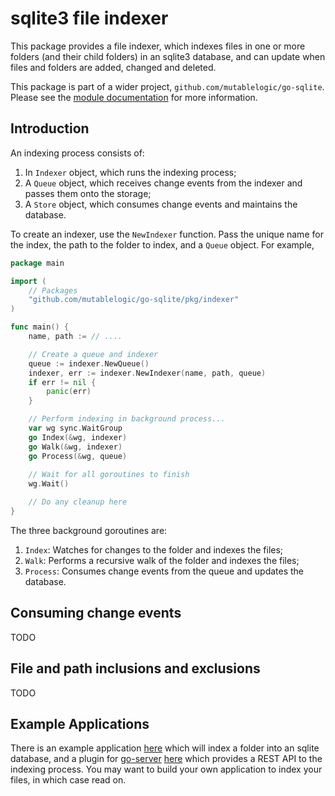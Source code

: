 
# sqlite3 file indexer

This package provides a file indexer, which indexes files in one or more folders (and their
child folders) in an sqlite3 database, and can update when files and folders are added,
changed and deleted.

This package is part of a wider project, `github.com/mutablelogic/go-sqlite`.
Please see the [module documentation](https://github.com/mutablelogic/go-sqlite/blob/master/README.md)
for more information.

## Introduction

An indexing process consists of:

  1. In `Indexer` object, which runs the indexing process;
  2. A `Queue` object, which receives change events from the indexer and passes
     them onto the storage;
  3. A `Store` object, which consumes change events and maintains the database.

To create an indexer, use the `NewIndexer` function. Pass the unique name for the index,
the path to the folder to index, and a `Queue` object. For example, 

```go
package main

import (
	// Packages
	"github.com/mutablelogic/go-sqlite/pkg/indexer"
)

func main() {
    name, path := // ....

    // Create a queue and indexer
    queue := indexer.NewQueue()
	indexer, err := indexer.NewIndexer(name, path, queue)
	if err != nil {
        panic(err)
	}

    // Perform indexing in background process...
    var wg sync.WaitGroup
    go Index(&wg, indexer)
    go Walk(&wg, indexer)
    go Process(&wg, queue)
   
	// Wait for all goroutines to finish
	wg.Wait()

    // Do any cleanup here
}
```

The three background goroutines are:

  1. `Index`: Watches for changes to the folder and indexes the files;
  2. `Walk`: Performs a recursive walk of the folder and indexes the files;
  3. `Process`: Consumes change events from the queue and updates the database.

## Consuming change events

TODO

## File and path inclusions and exclusions

TODO

## Example Applications

There is an example application [here](https://github.com/mutablelogic/go-sqlite/tree/master/cmd) 
which will index a folder into an sqlite database, and a plugin for 
[go-server](https://github.com/mutablelogic/go-server)
[here](https://github.com/mutablelogic/go-sqlite/tree/master/plugin) 
which provides a REST API to the indexing process. You may want to build your own 
application to index your files, in which case read on.
